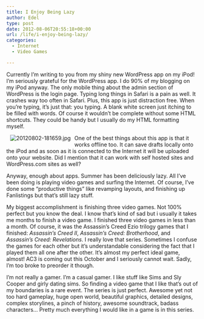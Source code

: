 ```yaml
---
title: I Enjoy Being Lazy
author: Edel
type: post
date: 2012-08-06T20:55:18+00:00
url: /life/i-enjoy-being-lazy/
categories:
  - Internet
  - Video Games

---
```

Currently I&#8217;m writing to you from my shiny new WordPress app on my iPod! I&#8217;m seriously grateful for the WordPress app. I do 90% of my blogging on my iPod anyway. The only mobile thing about the admin section of WordPress is the login page. Typing long things in Safari is a pain as well. It crashes way too often in Safari. Plus, this app is just distraction free. When you&#8217;re typing, it&#8217;s just that: you typing. A blank white screen just itching to be filled with words. Of course it wouldn&#8217;t be complete without some HTML shortcuts. They could be handy but I usually do my HTML formatting myself.

<div style="padding:0px 10px 10px 10px;float:left;">
  <img src="http://brokenphrases.info/wp-content/uploads/2012/08/20120802-181659.jpg" alt="20120802-181659.jpg" class="alignnone size-full" />
</div>

One of the best things about this app is that it works offline too. It can save drafts locally onto the iPod and as soon as it is connected to the Internet it will be uploaded onto your website. Did I mention that it can work with self hosted sites and WordPress.com sites as well?

Anyway, enough about apps. Summer has been deliciously lazy. All I&#8217;ve been doing is playing video games and surfing the Internet. Of course, I&#8217;ve done some &#8220;productive things&#8221; like revamping layouts, and finishing up Fanlistings but that&#8217;s still lazy stuff.

My biggest accomplishment is finishing three video games. Not 100% perfect but you know the deal. I know that&#8217;s kind of sad but i usually it takes me months to finish a video game. I finished three video games in less than a month. Of course, it was the Assassin&#8217;s Creed Ezio trilogy games that I finished: _Assassin&#8217;s Creed II_, _Assassin&#8217;s Creed: Brotherhood_, and _Assassin&#8217;s Creed: Revelations_. I really love that series. Sometimes I confuse the games for each other but it&#8217;s understandable considering the fact that I played them all one after the other. It&#8217;s almost my perfect ideal game, almost! AC3 is coming out this October and I seriously cannot wait. Sadly, I&#8217;m too broke to preorder it though.

I&#8217;m not really a gamer. I&#8217;m a casual gamer. I like stuff like Sims and Sly Cooper and girly dating sims. So finding a video game that I like that&#8217;s out of my boundaries is a rare event. The series is just perfect. Awesome yet not too hard gameplay, huge open world, beautiful graphics, detailed designs, complex storylines, a pinch of history, awesome soundtrack, badass characters&#8230; Pretty much everything I would like in a game is in this series.

<ol class="footnote">
</ol>